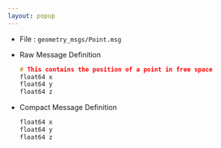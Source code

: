 ```yaml
---
layout: popup
---
```


- File : `geometry_msgs/Point.msg`
- Raw Message Definition

  ```c
  # This contains the position of a point in free space
  float64 x
  float64 y
  float64 z

  ```

- Compact Message Definition

  ```c
  float64 x
  float64 y
  float64 z
  ```
